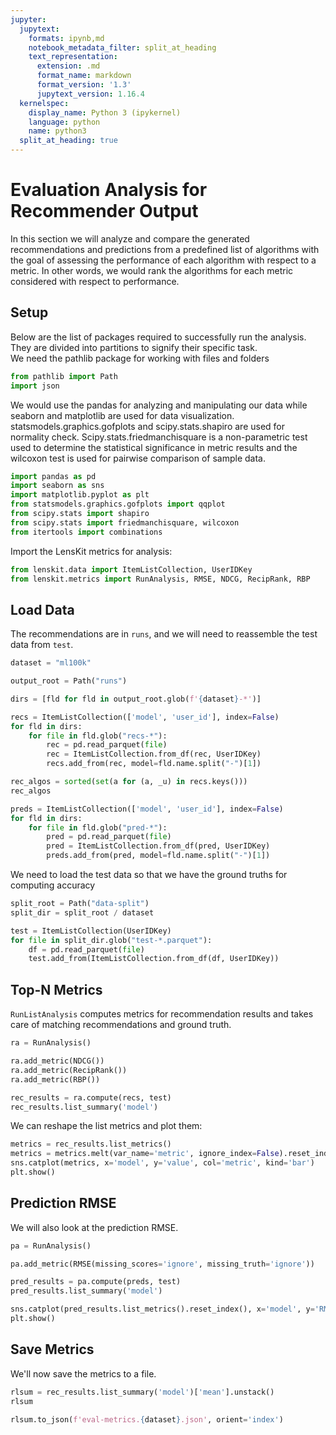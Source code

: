 ```yaml
---
jupyter:
  jupytext:
    formats: ipynb,md
    notebook_metadata_filter: split_at_heading
    text_representation:
      extension: .md
      format_name: markdown
      format_version: '1.3'
      jupytext_version: 1.16.4
  kernelspec:
    display_name: Python 3 (ipykernel)
    language: python
    name: python3
  split_at_heading: true
---
```


# Evaluation Analysis for Recommender Output


In this section we will analyze and compare the generated recommendations and predictions from a predefined list of algorithms with the goal of assessing the performance of each algorithm with respect to a metric. In other words, we would rank the algorithms for each metric considered with respect to performance.


## Setup


Below are the list of packages required to successfully run the analysis. They are divided into partitions to signify their specific task.<br>
We need the pathlib package for working with files and folders

```python
from pathlib import Path
import json
```

We would use the pandas for analyzing and manipulating our data while seaborn and matplotlib are used for data visualization. statsmodels.graphics.gofplots and scipy.stats.shapiro are used for normality check. Scipy.stats.friedmanchisquare is a non-parametric test used to determine the statistical significance in metric results and the wilcoxon test is used for pairwise comparison of sample data.

```python
import pandas as pd
import seaborn as sns
import matplotlib.pyplot as plt
from statsmodels.graphics.gofplots import qqplot
from scipy.stats import shapiro
from scipy.stats import friedmanchisquare, wilcoxon
from itertools import combinations
```


Import the LensKit metrics for analysis:

```python
from lenskit.data import ItemListCollection, UserIDKey
from lenskit.metrics import RunAnalysis, RMSE, NDCG, RecipRank, RBP
```

## Load Data

The recommendations are in `runs`, and we will need to reassemble the test data from `test`.

```python tags=["parameters"]
dataset = "ml100k"
```

```python
output_root = Path("runs")
```

```python
dirs = [fld for fld in output_root.glob(f'{dataset}-*')]
```

```python
recs = ItemListCollection(['model', 'user_id'], index=False)
for fld in dirs:
    for file in fld.glob("recs-*"):
        rec = pd.read_parquet(file)
        rec = ItemListCollection.from_df(rec, UserIDKey)
        recs.add_from(rec, model=fld.name.split("-")[1])
```

```python
rec_algos = sorted(set(a for (a, _u) in recs.keys()))
rec_algos
```

```python
preds = ItemListCollection(['model', 'user_id'], index=False)
for fld in dirs:
    for file in fld.glob("pred-*"):
        pred = pd.read_parquet(file)
        pred = ItemListCollection.from_df(pred, UserIDKey)
        preds.add_from(pred, model=fld.name.split("-")[1])
```

We need to load the test data so that we have the ground truths for computing accuracy

```python
split_root = Path("data-split")
split_dir = split_root / dataset
```

```python
test = ItemListCollection(UserIDKey)
for file in split_dir.glob("test-*.parquet"):
    df = pd.read_parquet(file)
    test.add_from(ItemListCollection.from_df(df, UserIDKey))
```

## Top-N Metrics

`RunListAnalysis` computes metrics for recommendation results and takes care of
matching recommendations and ground truth.

```python
ra = RunAnalysis()

ra.add_metric(NDCG())
ra.add_metric(RecipRank())
ra.add_metric(RBP())

rec_results = ra.compute(recs, test)
rec_results.list_summary('model')
```

We can reshape the list metrics and plot them:

```python
metrics = rec_results.list_metrics()
metrics = metrics.melt(var_name='metric', ignore_index=False).reset_index()
sns.catplot(metrics, x='model', y='value', col='metric', kind='bar')
plt.show()
```

## Prediction RMSE

We will also look at the prediction RMSE.

```python
pa = RunAnalysis()

pa.add_metric(RMSE(missing_scores='ignore', missing_truth='ignore'))

pred_results = pa.compute(preds, test)
pred_results.list_summary('model')
```

```python
sns.catplot(pred_results.list_metrics().reset_index(), x='model', y='RMSE', kind='bar')
plt.show()
```

## Save Metrics

We'll now save the metrics to a file.

```python
rlsum = rec_results.list_summary('model')['mean'].unstack()
rlsum
```

```python
rlsum.to_json(f'eval-metrics.{dataset}.json', orient='index')
```
